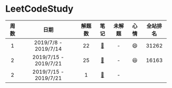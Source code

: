 # LeetCodeStudy
|周数|日期|解题数|笔记|未解题|心情|全站排名|
|:-:|:-:|:-:|:-:|:-:|:-:|:-:|
|1|2019/7/8 - 2019/7/14|22|[:page_with_curl:](https://github.com/liveForExperience/LeetCodeStudy/blob/master/src/main/java/com/bottomlord/week_1/NOTE.md) | - |:smile:|31262|
|2|2019/7/15 - 2019/7/21|25|[:page_with_curl:](https://github.com/liveForExperience/LeetCodeStudy/blob/master/src/main/java/com/bottomlord/week_2/NOTE.md) | - |:satisfied:|16163|
|2|2019/7/15 - 2019/7/21|1|[:page_with_curl:](https://github.com/liveForExperience/LeetCodeStudy/blob/master/src/main/java/com/bottomlord/week_3/NOTE.md) | - |||